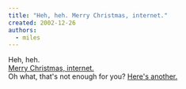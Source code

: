 ```yaml
---
title: "Heh, heh. Merry Christmas, internet."
created: 2002-12-26
authors: 
  - miles
---
```


Heh, heh.[  
Merry Christmas, internet.](http://isometric.sixsided.org/theory/facematic.swf)  
Oh what, that's not enough for you? [Here's another.](http://isometric.sixsided.org/theory/facematic2.swf)
